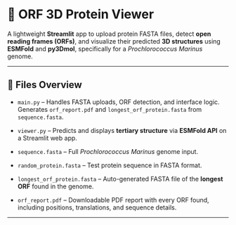 # 🧬 ORF 3D Protein Viewer

A lightweight **Streamlit** app to upload protein FASTA files, detect **open reading frames (ORFs)**, and visualize their predicted **3D structures** using **ESMFold** and **py3Dmol**, specifically for a *Prochlorococcus Marinus* genome.

---

## 📁 Files Overview

- `main.py` – Handles FASTA uploads, ORF detection, and interface logic.  
  Generates `orf_report.pdf` and `longest_orf_protein.fasta` from `sequence.fasta`.

- `viewer.py` – Predicts and displays **tertiary structure** via **ESMFold API** on a Streamlit web app.

- `sequence.fasta` – Full *Prochlorococcus Marinus* genome input.

- `random_protein.fasta` – Test protein sequence in FASTA format.

- `longest_orf_protein.fasta` – Auto-generated FASTA file of the **longest ORF** found in the genome.

- `orf_report.pdf` – Downloadable PDF report with every ORF found, including positions, translations, and sequence details.

---
